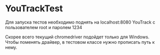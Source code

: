 # YouTrackTest
Для запуска тестов необходимо поднять на localhost:8080 YouTrack с пользователем root и паролем 1234

Скорее всего текущий chromedriver подойдет только для Windows. Чтобы поменять драйвер, в тестовом классе нужно прописать путь к нему.
